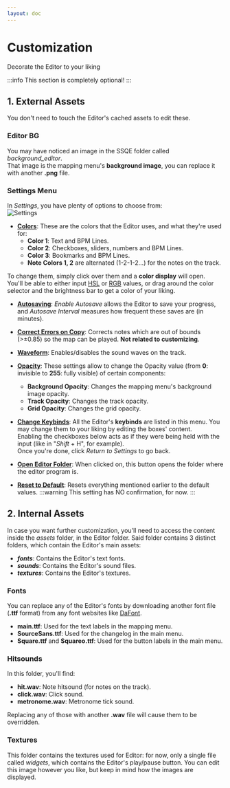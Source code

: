```yaml
---
layout: doc
---
```


# Customization
Decorate the Editor to your liking

:::info
This section is completely optional!
:::

## 1. External Assets
You don't need to touch the Editor's cached assets to edit these.

### Editor BG
You may have noticed an image in the SSQE folder called _background_editor_.  
That image is the mapping menu's **background image**, you can replace it with another **.png** file.

### Settings Menu
In _Settings_, you have plenty of options to choose from:  
![Settings](/src/map/settings.png)   
- **<u>Colors</u>**:
These are the colors that the Editor uses, and what they're used for:
    - **Color 1**: Text and BPM Lines. 
    - **Color 2**: Checkboxes, sliders, numbers and BPM Lines. 
    - **Color 3**: Bookmarks and BPM Lines. 
    - **Note Colors 1, 2** are alternated (1-2-1-2...) for the notes on the track.  

To change them, simply click over them and a **color display** will open.  
You'll be able to either input [HSL](https://en.wikipedia.org/wiki/HSL_and_HSV) or [RGB](https://en.wikipedia.org/wiki/RGB_color_model) values, or drag around the color selector and the brightness bar to get a color of your liking.

- **<u>Autosaving</u>**:
_Enable Autosave_ allows the Editor to save your progress, and _Autosave Interval_ measures how frequent these saves are (in minutes).

- **<u>Correct Errors on Copy</u>**:
Corrects notes which are out of bounds (>±0.85) so the map can be played. **Not related to customizing**.

- **<u>Waveform</u>**:
Enables/disables the sound waves on the track.

- **<u>Opacity</u>**:
These settings allow to change the Opacity value (from **0**: invisible to **255**: fully visible) of certain components:
  - **Background Opacity**: Changes the mapping menu's background image opacity.
  - **Track Opacity**: Changes the track opacity.
  - **Grid Opacity**: Changes the grid opacity.

- **<u>Change Keybinds</u>**:
All the Editor's **keybinds** are listed in this menu. You may change them to your liking by editing the boxes' content.  
Enabling the checkboxes below acts as if they were being held with the input (like in "_Shift_ + H", for example).  
Once you're done, click _Return to Settings_ to go back.

- **<u>Open Editor Folder</u>**:
When clicked on, this button opens the folder where the editor program is.

- **<u>Reset to Default</u>**:
Resets everything mentioned earlier to the default values.
:::warning
This setting has NO confirmation, for now.
:::

## 2. Internal Assets
In case you want further customization, you'll need to access the content inside the _assets_ folder, in the Editor folder.
Said folder contains 3 distinct folders, which contain the Editor's main assets:
- **_fonts_**: Contains the Editor's text fonts.
- **_sounds_**: Contains the Editor's sound files.
- **_textures_**: Contains the Editor's textures.

### Fonts
You can replace any of the Editor's fonts by downloading another font file (**.ttf** format) from any font websites like [DaFont](https://www.dafont.com/).  
- **main.ttf**: Used for the text labels in the mapping menu.
- **SourceSans.ttf**: Used for the changelog in the main menu.
- **Square.ttf** and **Squareo.ttf**: Used for the button labels in the main menu.

### Hitsounds 
In this folder, you'll find:  
- **hit.wav**: Note hitsound (for notes on the track).
- **click.wav**: Click sound.
- **metronome.wav**: Metronome tick sound.

Replacing any of those with another **.wav** file will cause them to be overridden.

### Textures
This folder contains the textures used for Editor: for now, only a single file called _widgets_, which contains the Editor's play/pause button.
You can edit this image however you like, but keep in mind how the images are displayed.
